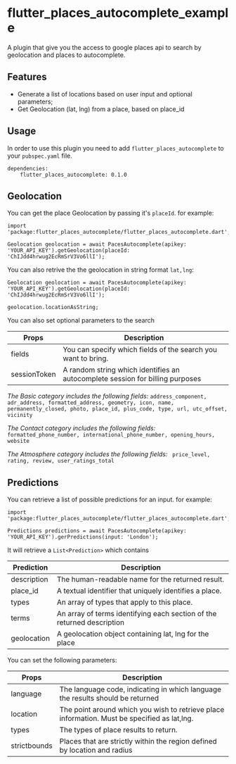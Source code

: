 # flutter_places_autocomplete_example

A plugin that give you the access to google places api to search by geolocation and places to autocomplete.

## Features

* Generate a list of locations based on user input and optional parameters;
* Get Geolocation (lat, lng) from a place, based on place_id

## Usage

In order to use this plugin you need to add `flutter_places_autocomplete` to your `pubspec.yaml` file.

```
dependencies: 
    flutter_places_autocomplete: 0.1.0 
```

## Geolocation

You can get the place Geolocation by passing it's `placeId`. for example:

```
import 'package:flutter_places_autocomplete/flutter_places_autocomplete.dart';

Geolocation geolocation = await PacesAutocomplete(apikey: 'YOUR_API_KEY').getGeolocation(placeId: 'ChIJdd4hrwug2EcRmSrV3Vo6llI');
```

You can also retrive the the geolocation in string format `lat,lng`:

```
Geolocation geolocation = await PacesAutocomplete(apikey: 'YOUR_API_KEY').getGeolocation(placeId: 'ChIJdd4hrwug2EcRmSrV3Vo6llI');

geolocation.locationAsString;
```

You can also set optional parameters to the search

| Props        | Description                                                                   |
| ------------ | ----------------------------------------------------------------------------- |
| fields       | You can specify which fields of the search you want to bring.                 |
| sessionToken | A random string which identifies an autocomplete session for billing purposes |

*The Basic category includes the following fields:*
`address_component, adr_address, formatted_address, geometry, icon, name, permanently_closed, photo, place_id, plus_code, type, url, utc_offset, vicinity`

*The Contact category includes the following fields:*
`formatted_phone_number, international_phone_number, opening_hours, website`

*The Atmosphere category includes the following fields:*
` price_level, rating, review, user_ratings_total`

## Predictions

You can retrieve a list of possible predictions for an input. for example:

```
import 'package:flutter_places_autocomplete/flutter_places_autocomplete.dart';

Predictions predictions = await PacesAutocomplete(apikey: 'YOUR_API_KEY').gerPredictions(input: 'London');
```

It will retrieve a `List<Prediction>` which contains

| Prediction  | Description                                                            |
| ----------- | ---------------------------------------------------------------------- |
| description | The human-readable name for the returned result.                       |
| place_id    | A textual identifier that uniquely identifies a place.                 |
| types       | An array of types that apply to this place.                            |
| terms       | An array of terms identifying each section of the returned description |
| geolocation | A geolocation object containing lat, lng for the place                 |

You can set the following parameters:

| Props        | Description                                                                                  |
| ------------ | -------------------------------------------------------------------------------------------- |
| language     | The language code, indicating in which language the results should be returned               |
| location     | The point around which you wish to retrieve place information. Must be specified as lat,lng. |
| types        | The types of place results to return.                                                        |
| strictbounds | Places that are strictly within the region defined by location and radius                    |

